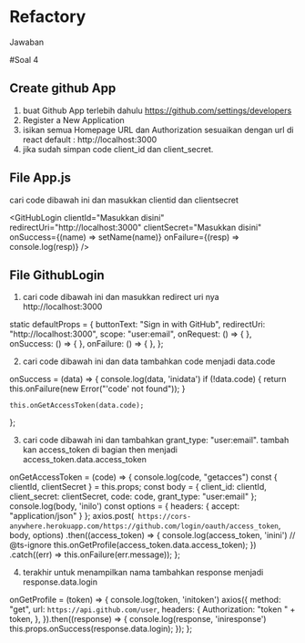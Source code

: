 # Refactory
Jawaban

#Soal 4
## Create github App
1. buat Github App terlebih dahulu https://github.com/settings/developers
2. Register a New Application
3. isikan semua Homepage URL dan Authorization sesuaikan dengan url di react default : http://localhost:3000
4. jika sudah simpan code client_id dan client_secret.

## File App.js

cari code dibawah ini dan masukkan clientid dan clientsecret

  <GitHubLogin
          clientId="Masukkan disini"
          redirectUri="http://localhost:3000"
          clientSecret="Masukkan disini"
          onSuccess={(name) => setName(name)}
          onFailure={(resp) => console.log(resp)}
        />

## File GithubLogin

1. cari code dibawah ini dan masukkan redirect uri nya http://localhost:3000

 static defaultProps = {
    buttonText: "Sign in with GitHub",
    redirectUri: "http://localhost:3000",
    scope: "user:email",
    onRequest: () => { },
    onSuccess: () => { },
    onFailure: () => { },
  };
  
2. cari code dibawah ini dan data tambahkan code menjadi data.code

 onSuccess = (data) => {
    console.log(data, 'inidata')
    if (!data.code) {
      return this.onFailure(new Error("'code' not found"));
    }

    this.onGetAccessToken(data.code);
  };
  
3. cari code dibawah ini dan tambahkan grant_type: "user:email". tambah kan access_token di bagian then menjadi access_token.data.access_token

onGetAccessToken = (code) => {
    console.log(code, "getacces")
    const { clientId, clientSecret } = this.props;
    const body = {
      client_id: clientId,
      client_secret: clientSecret,
      code: code,
      grant_type: "user:email"
    };
    console.log(body, 'inilo')
    const options = { headers: { accept: "application/json" } };
    axios.post(` https://cors-anywhere.herokuapp.com/https://github.com/login/oauth/access_token`, body, options)
      .then((access_token) => {
        console.log(access_token, 'inini')
        // @ts-ignore
        this.onGetProfile(access_token.data.access_token);
      })
      .catch((err) => this.onFailure(err.message));
  };
  
  4. terakhir untuk menampilkan nama tambahkan response menjadi response.data.login
  
   onGetProfile = (token) => {
    console.log(token, 'initoken')
    axios({
      method: "get",
      url: `https://api.github.com/user`,
      headers: {
        Authorization: "token " + token,
      },
    }).then((response) => {
      console.log(response, 'iniresponse')
      this.props.onSuccess(response.data.login);
    });
  };
